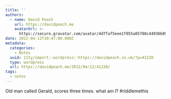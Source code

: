 ```yaml
---
title: ''
authors:
  - name: David Peach
    url: https://davidpeach.me
    avatarUrl: >-
      https://secure.gravatar.com/avatar/4d7faf5eee1f055a85788c44936b8995eaab6dfb004e7854ec747ccb272e91ee?s=96&d=mm&r=g
date: 2012-04-12T10:47:00.000Z
metadata:
  categories:
    - Notes
  uuid: 11ty/import::wordpress::https://davidpeach.co.uk/?p=41220
  type: wordpress
  url: https://davidpeach.me/2012/04/12/41220/
tags:
  - notes
---
```

Old man called Gerald, scores three times. what am I? #riddlemethis